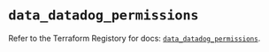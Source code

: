 # `data_datadog_permissions`

Refer to the Terraform Registory for docs: [`data_datadog_permissions`](https://registry.terraform.io/providers/datadog/datadog/3.27.0/docs/data-sources/permissions).
